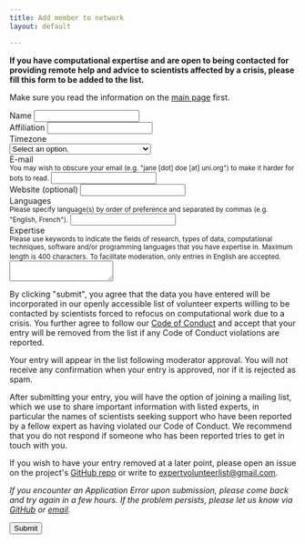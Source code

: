 ```yaml
---
title: Add member to network
layout: default

---
```


**If you have computational expertise and are open to being contacted for providing remote help and advice to scientists affected by a crisis, please fill this form to be added to the list.**

Make sure you read the information on the [main page](https://research-support-network.github.io/) first.

<form method="POST" action="https://research-support-network.herokuapp.com/v3/entry/github/Research-Support-Network/research-support-network.github.io/main/member-submission">
  <input name="options[redirect]" type="hidden" value="https://research-support-network.github.io/submitted.html">
  <input name="options[slug]" type="hidden" value="{{ page.slug }}">

<div class="mb-3 row">
    <label for="form-name" class="form-label">Name</label>
    <input id="form-name" name="fields[name]" type="text" maxlength=100 required>
</div>

<div class="mb-3 row">
    <label for="form-affiliation" class="form-label">Affiliation</label>
    <input id="form-affiliation" name="fields[affiliation]" type="text" maxlength=100 required>
</div>

<div class="mb-3 row">
  <label for="form-timezone" class="form-label">Timezone</label><br>
  <select id="form-timezone" name="fields[timezone]" required>
    <option disabled="disabled" selected="selected" value>Select an option.</option>
    <optgroup label="Africa">
      <option name="Africa/Abidjan">Africa/Abidjan</option>
      <option name="Africa/Accra">Africa/Accra</option>
      <option name="Africa/Algiers">Africa/Algiers</option>
      <option name="Africa/Bissau">Africa/Bissau</option>
      <option name="Africa/Cairo">Africa/Cairo</option>
      <option name="Africa/Casablanca">Africa/Casablanca</option>
      <option name="Africa/Ceuta">Africa/Ceuta</option>
      <option name="Africa/El_Aaiun">Africa/El_Aaiun</option>
      <option name="Africa/Johannesburg">Africa/Johannesburg</option>
      <option name="Africa/Juba">Africa/Juba</option>
      <option name="Africa/Khartoum">Africa/Khartoum</option>
      <option name="Africa/Lagos">Africa/Lagos</option>
      <option name="Africa/Maputo">Africa/Maputo</option>
      <option name="Africa/Monrovia">Africa/Monrovia</option>
      <option name="Africa/Nairobi">Africa/Nairobi</option>
      <option name="Africa/Ndjamena">Africa/Ndjamena</option>
      <option name="Africa/Sao_Tome">Africa/Sao_Tome</option>
      <option name="Africa/Tripoli">Africa/Tripoli</option>
      <option name="Africa/Tunis">Africa/Tunis</option>
      <option name="Africa/Windhoek">Africa/Windhoek</option>
    </optgroup>
    <optgroup label="America">
      <option name="America/Adak">America/Adak</option>
      <option name="America/Anchorage">America/Anchorage</option>
      <option name="America/Araguaina">America/Araguaina</option>
      <option name="America/Argentina/Buenos_Aires">America/Argentina/Buenos_Aires</option>
      <option name="America/Argentina/Catamarca">America/Argentina/Catamarca</option>
      <option name="America/Argentina/Cordoba">America/Argentina/Cordoba</option>
      <option name="America/Argentina/Jujuy">America/Argentina/Jujuy</option>
      <option name="America/Argentina/La_Rioja">America/Argentina/La_Rioja</option>
      <option name="America/Argentina/Mendoza">America/Argentina/Mendoza</option>
      <option name="America/Argentina/Rio_Gallegos">America/Argentina/Rio_Gallegos</option>
      <option name="America/Argentina/Salta">America/Argentina/Salta</option>
      <option name="America/Argentina/San_Juan">America/Argentina/San_Juan</option>
      <option name="America/Argentina/San_Luis">America/Argentina/San_Luis</option>
      <option name="America/Argentina/Tucuman">America/Argentina/Tucuman</option>
      <option name="America/Argentina/Ushuaia">America/Argentina/Ushuaia</option>
      <option name="America/Asuncion">America/Asuncion</option>
      <option name="America/Atikokan">America/Atikokan</option>
      <option name="America/Bahia">America/Bahia</option>
      <option name="America/Bahia_Banderas">America/Bahia_Banderas</option>
      <option name="America/Barbados">America/Barbados</option>
      <option name="America/Belem">America/Belem</option>
      <option name="America/Belize">America/Belize</option>
      <option name="America/Blanc-Sablon">America/Blanc-Sablon</option>
      <option name="America/Boa_Vista">America/Boa_Vista</option>
      <option name="America/Bogota">America/Bogota</option>
      <option name="America/Boise">America/Boise</option>
      <option name="America/Cambridge_Bay">America/Cambridge_Bay</option>
      <option name="America/Campo_Grande">America/Campo_Grande</option>
      <option name="America/Cancun">America/Cancun</option>
      <option name="America/Caracas">America/Caracas</option>
      <option name="America/Cayenne">America/Cayenne</option>
      <option name="America/Chicago">America/Chicago</option>
      <option name="America/Chihuahua">America/Chihuahua</option>
      <option name="America/Costa_Rica">America/Costa_Rica</option>
      <option name="America/Creston">America/Creston</option>
      <option name="America/Cuiaba">America/Cuiaba</option>
      <option name="America/Curacao">America/Curacao</option>
      <option name="America/Danmarkshavn">America/Danmarkshavn</option>
      <option name="America/Dawson">America/Dawson</option>
      <option name="America/Dawson_Creek">America/Dawson_Creek</option>
      <option name="America/Denver">America/Denver</option>
      <option name="America/Detroit">America/Detroit</option>
      <option name="America/Edmonton">America/Edmonton</option>
      <option name="America/Eirunepe">America/Eirunepe</option>
      <option name="America/El_Salvador">America/El_Salvador</option>
      <option name="America/Fort_Nelson">America/Fort_Nelson</option>
      <option name="America/Fortaleza">America/Fortaleza</option>
      <option name="America/Glace_Bay">America/Glace_Bay</option>
      <option name="America/Goose_Bay">America/Goose_Bay</option>
      <option name="America/Grand_Turk">America/Grand_Turk</option>
      <option name="America/Guatemala">America/Guatemala</option>
      <option name="America/Guayaquil">America/Guayaquil</option>
      <option name="America/Guyana">America/Guyana</option>
      <option name="America/Halifax">America/Halifax</option>
      <option name="America/Havana">America/Havana</option>
      <option name="America/Hermosillo">America/Hermosillo</option>
      <option name="America/Indiana/Indianapolis">America/Indiana/Indianapolis</option>
      <option name="America/Indiana/Knox">America/Indiana/Knox</option>
      <option name="America/Indiana/Marengo">America/Indiana/Marengo</option>
      <option name="America/Indiana/Petersburg">America/Indiana/Petersburg</option>
      <option name="America/Indiana/Tell_City">America/Indiana/Tell_City</option>
      <option name="America/Indiana/Vevay">America/Indiana/Vevay</option>
      <option name="America/Indiana/Vincennes">America/Indiana/Vincennes</option>
      <option name="America/Indiana/Winamac">America/Indiana/Winamac</option>
      <option name="America/Inuvik">America/Inuvik</option>
      <option name="America/Iqaluit">America/Iqaluit</option>
      <option name="America/Jamaica">America/Jamaica</option>
      <option name="America/Juneau">America/Juneau</option>
      <option name="America/Kentucky/Louisville">America/Kentucky/Louisville</option>
      <option name="America/Kentucky/Monticello">America/Kentucky/Monticello</option>
      <option name="America/La_Paz">America/La_Paz</option>
      <option name="America/Lima">America/Lima</option>
      <option name="America/Los_Angeles">America/Los_Angeles</option>
      <option name="America/Maceio">America/Maceio</option>
      <option name="America/Managua">America/Managua</option>
      <option name="America/Manaus">America/Manaus</option>
      <option name="America/Martinique">America/Martinique</option>
      <option name="America/Matamoros">America/Matamoros</option>
      <option name="America/Mazatlan">America/Mazatlan</option>
      <option name="America/Menominee">America/Menominee</option>
      <option name="America/Merida">America/Merida</option>
      <option name="America/Metlakatla">America/Metlakatla</option>
      <option name="America/Mexico_City">America/Mexico_City</option>
      <option name="America/Miquelon">America/Miquelon</option>
      <option name="America/Moncton">America/Moncton</option>
      <option name="America/Monterrey">America/Monterrey</option>
      <option name="America/Montevideo">America/Montevideo</option>
      <option name="America/Nassau">America/Nassau</option>
      <option name="America/New_York">America/New_York</option>
      <option name="America/Nipigon">America/Nipigon</option>
      <option name="America/Nome">America/Nome</option>
      <option name="America/Noronha">America/Noronha</option>
      <option name="America/North_Dakota/Beulah">America/North_Dakota/Beulah</option>
      <option name="America/North_Dakota/Center">America/North_Dakota/Center</option>
      <option name="America/North_Dakota/New_Salem">America/North_Dakota/New_Salem</option>
      <option name="America/Nuuk">America/Nuuk</option>
      <option name="America/Ojinaga">America/Ojinaga</option>
      <option name="America/Panama">America/Panama</option>
      <option name="America/Pangnirtung">America/Pangnirtung</option>
      <option name="America/Paramaribo">America/Paramaribo</option>
      <option name="America/Phoenix">America/Phoenix</option>
      <option name="America/Port-au-Prince">America/Port-au-Prince</option>
      <option name="America/Port_of_Spain">America/Port_of_Spain</option>
      <option name="America/Porto_Velho">America/Porto_Velho</option>
      <option name="America/Puerto_Rico">America/Puerto_Rico</option>
      <option name="America/Punta_Arenas">America/Punta_Arenas</option>
      <option name="America/Rainy_River">America/Rainy_River</option>
      <option name="America/Rankin_Inlet">America/Rankin_Inlet</option>
      <option name="America/Recife">America/Recife</option>
      <option name="America/Regina">America/Regina</option>
      <option name="America/Resolute">America/Resolute</option>
      <option name="America/Rio_Branco">America/Rio_Branco</option>
      <option name="America/Santarem">America/Santarem</option>
      <option name="America/Santiago">America/Santiago</option>
      <option name="America/Santo_Domingo">America/Santo_Domingo</option>
      <option name="America/Sao_Paulo">America/Sao_Paulo</option>
      <option name="America/Scoresbysund">America/Scoresbysund</option>
      <option name="America/Sitka">America/Sitka</option>
      <option name="America/St_Johns">America/St_Johns</option>
      <option name="America/Swift_Current">America/Swift_Current</option>
      <option name="America/Tegucigalpa">America/Tegucigalpa</option>
      <option name="America/Thule">America/Thule</option>
      <option name="America/Thunder_Bay">America/Thunder_Bay</option>
      <option name="America/Tijuana">America/Tijuana</option>
      <option name="America/Toronto">America/Toronto</option>
      <option name="America/Vancouver">America/Vancouver</option>
      <option name="America/Whitehorse">America/Whitehorse</option>
      <option name="America/Winnipeg">America/Winnipeg</option>
      <option name="America/Yakutat">America/Yakutat</option>
      <option name="America/Yellowknife">America/Yellowknife</option>
    </optgroup>
    <optgroup label="Antarctica">
      <option name="Antarctica/Casey">Antarctica/Casey</option>
      <option name="Antarctica/Davis">Antarctica/Davis</option>
      <option name="Antarctica/DumontDUrville">Antarctica/DumontDUrville</option>
      <option name="Antarctica/Macquarie">Antarctica/Macquarie</option>
      <option name="Antarctica/Mawson">Antarctica/Mawson</option>
      <option name="Antarctica/Palmer">Antarctica/Palmer</option>
      <option name="Antarctica/Rothera">Antarctica/Rothera</option>
      <option name="Antarctica/Syowa">Antarctica/Syowa</option>
      <option name="Antarctica/Troll">Antarctica/Troll</option>
      <option name="Antarctica/Vostok">Antarctica/Vostok</option>
    </optgroup>
    <optgroup label="Asia">
      <option name="Asia/Almaty">Asia/Almaty</option>
      <option name="Asia/Amman">Asia/Amman</option>
      <option name="Asia/Anadyr">Asia/Anadyr</option>
      <option name="Asia/Aqtau">Asia/Aqtau</option>
      <option name="Asia/Aqtobe">Asia/Aqtobe</option>
      <option name="Asia/Ashgabat">Asia/Ashgabat</option>
      <option name="Asia/Atyrau">Asia/Atyrau</option>
      <option name="Asia/Baghdad">Asia/Baghdad</option>
      <option name="Asia/Baku">Asia/Baku</option>
      <option name="Asia/Bangkok">Asia/Bangkok</option>
      <option name="Asia/Barnaul">Asia/Barnaul</option>
      <option name="Asia/Beirut">Asia/Beirut</option>
      <option name="Asia/Bishkek">Asia/Bishkek</option>
      <option name="Asia/Brunei">Asia/Brunei</option>
      <option name="Asia/Chita">Asia/Chita</option>
      <option name="Asia/Choibalsan">Asia/Choibalsan</option>
      <option name="Asia/Colombo">Asia/Colombo</option>
      <option name="Asia/Damascus">Asia/Damascus</option>
      <option name="Asia/Dhaka">Asia/Dhaka</option>
      <option name="Asia/Dili">Asia/Dili</option>
      <option name="Asia/Dubai">Asia/Dubai</option>
      <option name="Asia/Dushanbe">Asia/Dushanbe</option>
      <option name="Asia/Famagusta">Asia/Famagusta</option>
      <option name="Asia/Gaza">Asia/Gaza</option>
      <option name="Asia/Hebron">Asia/Hebron</option>
      <option name="Asia/Ho_Chi_Minh">Asia/Ho_Chi_Minh</option>
      <option name="Asia/Hong_Kong">Asia/Hong_Kong</option>
      <option name="Asia/Hovd">Asia/Hovd</option>
      <option name="Asia/Irkutsk">Asia/Irkutsk</option>
      <option name="Asia/Jakarta">Asia/Jakarta</option>
      <option name="Asia/Jayapura">Asia/Jayapura</option>
      <option name="Asia/Jerusalem">Asia/Jerusalem</option>
      <option name="Asia/Kabul">Asia/Kabul</option>
      <option name="Asia/Kamchatka">Asia/Kamchatka</option>
      <option name="Asia/Karachi">Asia/Karachi</option>
      <option name="Asia/Kathmandu">Asia/Kathmandu</option>
      <option name="Asia/Khandyga">Asia/Khandyga</option>
      <option name="Asia/Kolkata">Asia/Kolkata</option>
      <option name="Asia/Krasnoyarsk">Asia/Krasnoyarsk</option>
      <option name="Asia/Kuala_Lumpur">Asia/Kuala_Lumpur</option>
      <option name="Asia/Kuching">Asia/Kuching</option>
      <option name="Asia/Macau">Asia/Macau</option>
      <option name="Asia/Magadan">Asia/Magadan</option>
      <option name="Asia/Makassar">Asia/Makassar</option>
      <option name="Asia/Manila">Asia/Manila</option>
      <option name="Asia/Nicosia">Asia/Nicosia</option>
      <option name="Asia/Novokuznetsk">Asia/Novokuznetsk</option>
      <option name="Asia/Novosibirsk">Asia/Novosibirsk</option>
      <option name="Asia/Omsk">Asia/Omsk</option>
      <option name="Asia/Oral">Asia/Oral</option>
      <option name="Asia/Pontianak">Asia/Pontianak</option>
      <option name="Asia/Pyongyang">Asia/Pyongyang</option>
      <option name="Asia/Qatar">Asia/Qatar</option>
      <option name="Asia/Qostanay">Asia/Qostanay</option>
      <option name="Asia/Qyzylorda">Asia/Qyzylorda</option>
      <option name="Asia/Riyadh">Asia/Riyadh</option>
      <option name="Asia/Sakhalin">Asia/Sakhalin</option>
      <option name="Asia/Samarkand">Asia/Samarkand</option>
      <option name="Asia/Seoul">Asia/Seoul</option>
      <option name="Asia/Shanghai">Asia/Shanghai</option>
      <option name="Asia/Singapore">Asia/Singapore</option>
      <option name="Asia/Srednekolymsk">Asia/Srednekolymsk</option>
      <option name="Asia/Taipei">Asia/Taipei</option>
      <option name="Asia/Tashkent">Asia/Tashkent</option>
      <option name="Asia/Tbilisi">Asia/Tbilisi</option>
      <option name="Asia/Tehran">Asia/Tehran</option>
      <option name="Asia/Thimphu">Asia/Thimphu</option>
      <option name="Asia/Tokyo">Asia/Tokyo</option>
      <option name="Asia/Tomsk">Asia/Tomsk</option>
      <option name="Asia/Ulaanbaatar">Asia/Ulaanbaatar</option>
      <option name="Asia/Urumqi">Asia/Urumqi</option>
      <option name="Asia/Ust-Nera">Asia/Ust-Nera</option>
      <option name="Asia/Vladivostok">Asia/Vladivostok</option>
      <option name="Asia/Yakutsk">Asia/Yakutsk</option>
      <option name="Asia/Yangon">Asia/Yangon</option>
      <option name="Asia/Yekaterinburg">Asia/Yekaterinburg</option>
      <option name="Asia/Yerevan">Asia/Yerevan</option>
    </optgroup>
    <optgroup label="Atlantic">
      <option name="Atlantic/Azores">Atlantic/Azores</option>
      <option name="Atlantic/Bermuda">Atlantic/Bermuda</option>
      <option name="Atlantic/Canary">Atlantic/Canary</option>
      <option name="Atlantic/Cape_Verde">Atlantic/Cape_Verde</option>
      <option name="Atlantic/Faroe">Atlantic/Faroe</option>
      <option name="Atlantic/Madeira">Atlantic/Madeira</option>
      <option name="Atlantic/Reykjavik">Atlantic/Reykjavik</option>
      <option name="Atlantic/South_Georgia">Atlantic/South_Georgia</option>
      <option name="Atlantic/Stanley">Atlantic/Stanley</option>
    </optgroup>
    <optgroup label="Australia">
      <option name="Australia/Adelaide">Australia/Adelaide</option>
      <option name="Australia/Brisbane">Australia/Brisbane</option>
      <option name="Australia/Broken_Hill">Australia/Broken_Hill</option>
      <option name="Australia/Currie">Australia/Currie</option>
      <option name="Australia/Darwin">Australia/Darwin</option>
      <option name="Australia/Eucla">Australia/Eucla</option>
      <option name="Australia/Hobart">Australia/Hobart</option>
      <option name="Australia/Lindeman">Australia/Lindeman</option>
      <option name="Australia/Lord_Howe">Australia/Lord_Howe</option>
      <option name="Australia/Melbourne">Australia/Melbourne</option>
      <option name="Australia/Perth">Australia/Perth</option>
      <option name="Australia/Sydney">Australia/Sydney</option>
    </optgroup>
    <optgroup label="Europe">
      <option name="Europe/Amsterdam">Europe/Amsterdam</option>
      <option name="Europe/Andorra">Europe/Andorra</option>
      <option name="Europe/Astrakhan">Europe/Astrakhan</option>
      <option name="Europe/Athens">Europe/Athens</option>
      <option name="Europe/Belgrade">Europe/Belgrade</option>
      <option name="Europe/Berlin">Europe/Berlin</option>
      <option name="Europe/Brussels">Europe/Brussels</option>
      <option name="Europe/Bucharest">Europe/Bucharest</option>
      <option name="Europe/Budapest">Europe/Budapest</option>
      <option name="Europe/Chisinau">Europe/Chisinau</option>
      <option name="Europe/Copenhagen">Europe/Copenhagen</option>
      <option name="Europe/Dublin">Europe/Dublin</option>
      <option name="Europe/Gibraltar">Europe/Gibraltar</option>
      <option name="Europe/Helsinki">Europe/Helsinki</option>
      <option name="Europe/Istanbul">Europe/Istanbul</option>
      <option name="Europe/Kaliningrad">Europe/Kaliningrad</option>
      <option name="Europe/Kiev">Europe/Kiev</option>
      <option name="Europe/Kirov">Europe/Kirov</option>
      <option name="Europe/Lisbon">Europe/Lisbon</option>
      <option name="Europe/London">Europe/London</option>
      <option name="Europe/Luxembourg">Europe/Luxembourg</option>
      <option name="Europe/Madrid">Europe/Madrid</option>
      <option name="Europe/Malta">Europe/Malta</option>
      <option name="Europe/Minsk">Europe/Minsk</option>
      <option name="Europe/Monaco">Europe/Monaco</option>
      <option name="Europe/Moscow">Europe/Moscow</option>
      <option name="Europe/Oslo">Europe/Oslo</option>
      <option name="Europe/Paris">Europe/Paris</option>
      <option name="Europe/Prague">Europe/Prague</option>
      <option name="Europe/Riga">Europe/Riga</option>
      <option name="Europe/Rome">Europe/Rome</option>
      <option name="Europe/Samara">Europe/Samara</option>
      <option name="Europe/Saratov">Europe/Saratov</option>
      <option name="Europe/Simferopol">Europe/Simferopol</option>
      <option name="Europe/Sofia">Europe/Sofia</option>
      <option name="Europe/Stockholm">Europe/Stockholm</option>
      <option name="Europe/Tallinn">Europe/Tallinn</option>
      <option name="Europe/Tirane">Europe/Tirane</option>
      <option name="Europe/Ulyanovsk">Europe/Ulyanovsk</option>
      <option name="Europe/Uzhgorod">Europe/Uzhgorod</option>
      <option name="Europe/Vienna">Europe/Vienna</option>
      <option name="Europe/Vilnius">Europe/Vilnius</option>
      <option name="Europe/Volgograd">Europe/Volgograd</option>
      <option name="Europe/Warsaw">Europe/Warsaw</option>
      <option name="Europe/Zaporozhye">Europe/Zaporozhye</option>
      <option name="Europe/Zurich">Europe/Zurich</option>
    </optgroup>
    <optgroup label="Indian">
      <option name="Indian/Chagos">Indian/Chagos</option>
      <option name="Indian/Christmas">Indian/Christmas</option>
      <option name="Indian/Cocos">Indian/Cocos</option>
      <option name="Indian/Kerguelen">Indian/Kerguelen</option>
      <option name="Indian/Mahe">Indian/Mahe</option>
      <option name="Indian/Maldives">Indian/Maldives</option>
      <option name="Indian/Mauritius">Indian/Mauritius</option>
      <option name="Indian/Reunion">Indian/Reunion</option>
    </optgroup>
    <optgroup label="Pacific">
      <option name="Pacific/Apia">Pacific/Apia</option>
      <option name="Pacific/Auckland">Pacific/Auckland</option>
      <option name="Pacific/Bougainville">Pacific/Bougainville</option>
      <option name="Pacific/Chatham">Pacific/Chatham</option>
      <option name="Pacific/Chuuk">Pacific/Chuuk</option>
      <option name="Pacific/Easter">Pacific/Easter</option>
      <option name="Pacific/Efate">Pacific/Efate</option>
      <option name="Pacific/Enderbury">Pacific/Enderbury</option>
      <option name="Pacific/Fakaofo">Pacific/Fakaofo</option>
      <option name="Pacific/Fiji">Pacific/Fiji</option>
      <option name="Pacific/Funafuti">Pacific/Funafuti</option>
      <option name="Pacific/Galapagos">Pacific/Galapagos</option>
      <option name="Pacific/Gambier">Pacific/Gambier</option>
      <option name="Pacific/Guadalcanal">Pacific/Guadalcanal</option>
      <option name="Pacific/Guam">Pacific/Guam</option>
      <option name="Pacific/Honolulu">Pacific/Honolulu</option>
      <option name="Pacific/Kiritimati">Pacific/Kiritimati</option>
      <option name="Pacific/Kosrae">Pacific/Kosrae</option>
      <option name="Pacific/Kwajalein">Pacific/Kwajalein</option>
      <option name="Pacific/Majuro">Pacific/Majuro</option>
      <option name="Pacific/Marquesas">Pacific/Marquesas</option>
      <option name="Pacific/Nauru">Pacific/Nauru</option>
      <option name="Pacific/Niue">Pacific/Niue</option>
      <option name="Pacific/Norfolk">Pacific/Norfolk</option>
      <option name="Pacific/Noumea">Pacific/Noumea</option>
      <option name="Pacific/Pago_Pago">Pacific/Pago_Pago</option>
      <option name="Pacific/Palau">Pacific/Palau</option>
      <option name="Pacific/Pitcairn">Pacific/Pitcairn</option>
      <option name="Pacific/Pohnpei">Pacific/Pohnpei</option>
      <option name="Pacific/Port_Moresby">Pacific/Port_Moresby</option>
      <option name="Pacific/Rarotonga">Pacific/Rarotonga</option>
      <option name="Pacific/Tahiti">Pacific/Tahiti</option>
      <option name="Pacific/Tarawa">Pacific/Tarawa</option>
      <option name="Pacific/Tongatapu">Pacific/Tongatapu</option>
      <option name="Pacific/Wake">Pacific/Wake</option>
      <option name="Pacific/Wallis">Pacific/Wallis</option>
    </optgroup>
  </select>
</div>

<div class="mb-3 row">
    <label for="form-email" class="form-label">E-mail</label><br>
    <small class="text-muted">You may wish to obscure your email (e.g. "jane [dot] doe [at] uni.org") to make it harder for bots to read.</small>
    <input id="form-email" name="fields[email]" type="text" maxlength=100 required>
  </div>

<div class="mb-3 row">
    <label for="form-website" class="form-label">Website (optional)</label>
    <input id="form-website" name="fields[website]" type="text" maxlength=100>
  </div>

<div class="mb-3 row">
    <label for="form-languages" class="form-label">Languages</label><br>
    <small class="text-muted">Please specify language(s) by order of preference and separated by commas (e.g. "English, French").</small>
    <input id="form-languages" name="fields[languages]" type="text" maxlength=100 required>
  </div>

<div class="mb-3 row">
    <label for="form-expertise" class="form-label">Expertise</label><br>
    <small class="text-muted">Please use keywords to indicate the fields of research, types of data, computational techniques, software and/or programming languages that you have expertise in. Maximum length is 400 characters.</small>
  <small class="text-muted">To facilitate moderation, only entries in English are accepted.</small>
    <textarea id="form-expertise" name="fields[expertise]" maxlength=400 required></textarea>
  </div>

<p>By clicking "submit", you agree that the data you have entered will be incorporated in our openly accessible list of volunteer experts willing to be contacted by  scientists forced to refocus on computational work due to a crisis. You further agree to follow our <a href="code-of-conduct.html">Code of Conduct</a> and accept that your entry will be removed from the list if any Code of Conduct violations are reported.</p>

<p>Your entry will appear in the list following moderator approval. You will not receive any confirmation when your entry is approved, nor if it is rejected as spam.</p>

<p>After submitting your entry, you will have the option of joining a mailing list, which we use to share important information with listed experts, in particular the names of scientists seeking support who have been reported by a fellow expert as having violated our Code of Conduct. We recommend that you do not respond if someone who has been reported tries to get in touch with you.</p>

<p>If you wish to have your entry removed at a later point, please open an issue on the project's <a href="https://github.com/Research-Support-Network/research-support-network.github.io">GitHub repo</a> or write to <a href="mailto:expertvolunteerlist@gmail.com">expertvolunteerlist@gmail.com</a>.</p>

<p><em>If you encounter an Application Error upon submission, please come back and try again in a few hours. If the problem persists, please let us know via <a href="https://github.com/Research-Support-Network/research-support-network.github.io">GitHub</a> or <a href="mailto:expertvolunteerlist@gmail.com">email</a>.</em></p>
  
<div class="mb-3 row">
    <button type="submit" class="btn btn-primary mb-3">Submit</button>
  </div>
</form>
